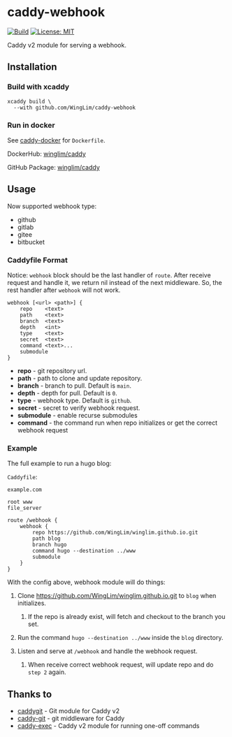 # caddy-webhook

[![Build](https://github.com/WingLim/caddy-webhook/actions/workflows/build.yml/badge.svg)](https://github.com/WingLim/caddy-webhook/actions/workflows/build.yml)
[![License: MIT](https://img.shields.io/badge/License-MIT-yellow.svg)](https://opensource.org/licenses/MIT)

Caddy v2 module for serving a webhook.

## Installation

### Build with xcaddy

```shell
xcaddy build \
  --with github.com/WingLim/caddy-webhook
```

### Run in docker

See [caddy-docker](https://github.com/WingLim/caddy-docker) for `Dockerfile`.

DockerHub: [winglim/caddy](https://hub.docker.com/repository/docker/winglim/caddy)

GitHub Package: [winglim/caddy](http://ghcr.io/winglim/caddy)

## Usage
Now supported webhook type:
- github
- gitlab
- gitee
- bitbucket

### Caddyfile Format

Notice: `webhook` block should be the last handler of `route`. 
After receive request and handle it, we return nil instead of the next middleware.
So, the rest handler after `webhook` will not work.

```
webhook [<url> <path>] {
    repo    <text>
    path    <text>
    branch  <text>
    depth   <int>
    type    <text>
    secret  <text>
    command <text>...
    submodule
}
```

- **repo** - git repository url.
- **path** - path to clone and update repository.
- **branch** - branch to pull. Default is `main`.
- **depth** - depth for pull. Default is `0`.
- **type** - webhook type. Default is `github`.
- **secret** - secret to verify webhook request.
- **submodule** - enable recurse submodules
- **command** - the command run when repo initializes or get the correct webhook request

### Example

The full example to run a hugo blog:

`Caddyfile`:

```
example.com

root www
file_server

route /webhook {
    webhook {
        repo https://github.com/WingLim/winglim.github.io.git
        path blog
        branch hugo
        command hugo --destination ../www
        submodule   
    }
}
```

With the config above, webhook module will do things:

1. Clone https://github.com/WingLim/winglim.github.io.git to `blog` when initializes.

    1. If the repo is already exist, will fetch and checkout to the branch you set.

2. Run the command `hugo --destination ../www` inside the `blog` directory.

3. Listen and serve at `/webhook` and handle the webhook request.
    1. When receive correct webhook request, will update repo and do `step 2` again.

## Thanks to

- [caddygit](https://github.com/vrongmeal/caddygit) - Git module for Caddy v2
- [caddy-git](https://github.com/abiosoft/caddy-git) - git middleware for Caddy
- [caddy-exec](https://github.com/abiosoft/caddy-exec) - Caddy v2 module for running one-off commands